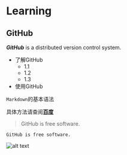 # Learning
## GitHub
**_GitHub_** is a distributed version control system.

* 了解GitHub
    * 1.1
    * 1.2
    * 1.3
* 使用GitHub

`Markdown`的基本语法

具体方法请查阅[**百度**](www.baidu.com)

>GitHub is free software.

~~~
GitHub is free software.
~~~

![alt text](Texlive.png)
